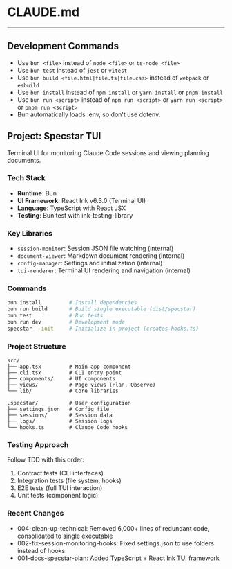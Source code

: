 # CLAUDE.md

---

## Development Commands

- Use `bun <file>` instead of `node <file>` or `ts-node <file>`
- Use `bun test` instead of `jest` or `vitest`
- Use `bun build <file.html|file.ts|file.css>` instead of `webpack` or `esbuild`
- Use `bun install` instead of `npm install` or `yarn install` or `pnpm install`
- Use `bun run <script>` instead of `npm run <script>` or `yarn run <script>` or `pnpm run <script>`
- Bun automatically loads .env, so don't use dotenv.

## Project: Specstar TUI

Terminal UI for monitoring Claude Code sessions and viewing planning documents.

### Tech Stack
- **Runtime**: Bun
- **UI Framework**: React Ink v6.3.0 (Terminal UI)
- **Language**: TypeScript with React JSX
- **Testing**: Bun test with ink-testing-library

### Key Libraries
- `session-monitor`: Session JSON file watching (internal)
- `document-viewer`: Markdown document rendering (internal)
- `config-manager`: Settings and initialization (internal)
- `tui-renderer`: Terminal UI rendering and navigation (internal)

### Commands
```bash
bun install         # Install dependencies
bun run build       # Build single executable (dist/specstar)
bun test            # Run tests
bun run dev         # Development mode
specstar --init     # Initialize in project (creates hooks.ts)
```

### Project Structure
```
src/
├── app.tsx         # Main app component
├── cli.tsx         # CLI entry point
├── components/     # UI components
├── views/          # Page views (Plan, Observe)
└── lib/            # Core libraries

.specstar/          # User configuration
├── settings.json   # Config file
├── sessions/       # Session data
├── logs/           # Session logs
└── hooks.ts        # Claude Code hooks
```

### Testing Approach
Follow TDD with this order:
1. Contract tests (CLI interfaces)
2. Integration tests (file system, hooks)
3. E2E tests (full TUI interaction)
4. Unit tests (component logic)

### Recent Changes
- 004-clean-up-technical: Removed 6,000+ lines of redundant code, consolidated to single executable
- 002-fix-session-monitoring-hooks: Fixed settings.json to use folders instead of hooks
- 001-docs-specstar-plan: Added TypeScript + React Ink TUI framework
